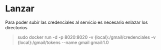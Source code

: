 # Lanzar

Para poder subir las credenciales al servicio es necesario enlazar los directorios
> sudo docker run -d -p 8020:8020 -v {local}:/gmail/credenciales -v {local}:/gmail/tokens --name gmail gmail:1.0